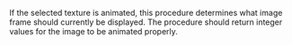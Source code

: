 If the selected texture is animated, this procedure determines what image frame should currently be displayed.
The procedure should return integer values for the image to be animated properly.